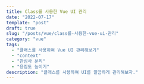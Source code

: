 ```yaml
---
title: Class를 사용한 Vue UI 관리
date: "2022-07-17"
template: "post"
draft: true
slug: "/posts/vue/class를-사용한-vue-ui-관리"
category: "vue"
tags:
  - "클래스를 사용하여 Vue UI 관리해보기"
  - "context"
  - "관심사 분리"
  - "응집도 높이기"
description: "클래스를 사용하여 UI를 깔끔하게 관리해보자."
---
```

